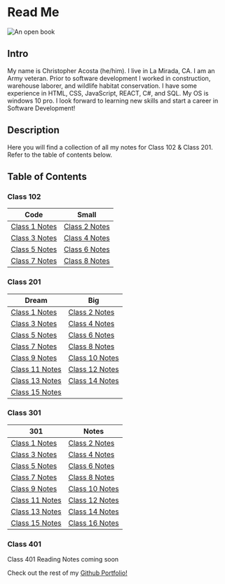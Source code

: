 # Read Me

![An open book](https://encrypted-tbn0.gstatic.com/images?q=tbn:ANd9GcT9kC8CZPVe4vx-3W7NiBrrgYtYqjegRyy99Q&usqp=CAU)

## Intro

My name is Christopher Acosta (he/him). I live in La Mirada, CA. I am an Army veteran. Prior to software development I worked in construction, warehouse laborer, and wildlife habitat conservation. I have some experience in HTML, CSS, JavaScript, REACT, C#, and SQL. My OS is windows 10 pro. I look forward to learning new skills and start a career in Software Development!

## Description

Here you will find a collection of all my notes for Class 102 & Class 201. Refer to the table of contents below.

## Table of Contents

### Class 102

|     Code     |    Small     |
|--------------|--------------|
| [Class 1 Notes](https://cacosta12345.github.io/reading-notes/class102notes/read-class01) | [Class 2 Notes](https://cacosta12345.github.io/reading-notes/class102notes/read-class02) |
| [Class 3 Notes](https://cacosta12345.github.io/reading-notes/class102notes/read-class03) | [Class 4 Notes](https://cacosta12345.github.io/reading-notes/class102notes/read-class04) |
| [Class 5 Notes](https://cacosta12345.github.io/reading-notes/class102notes/read-class05) | [Class 6 Notes](https://cacosta12345.github.io/reading-notes/class102notes/read-class05) |
| [Class 7 Notes](https://cacosta12345.github.io/reading-notes/class102notes/read-class07) | [Class 8 Notes](https://cacosta12345.github.io/reading-notes/class102notes/read-class08) |

### Class 201

| Dream | Big   |
|-------|-------|
| [Class 1 Notes](https://cacosta12345.github.io/reading-notes/class201notes/read-class01) | [Class 2 Notes](https://cacosta12345.github.io/reading-notes/class201notes/read-class02) |
| [Class 3 Notes](https://cacosta12345.github.io/reading-notes/class201notes/read-class03) | [Class 4 Notes](https://cacosta12345.github.io/reading-notes/class201notes/read-class04) |
| [Class 5 Notes](https://cacosta12345.github.io/reading-notes/class201notes/read-class05) | [Class 6 Notes](https://cacosta12345.github.io/reading-notes/class201notes/read-class06) |
| [Class 7 Notes](https://cacosta12345.github.io/reading-notes/class201notes/read-class07) | [Class 8 Notes](https://cacosta12345.github.io/reading-notes/class201notes/read-class08)|
| [Class 9 Notes](https://cacosta12345.github.io/reading-notes/class201notes/read-class09) | [Class 10 Notes](https://cacosta12345.github.io/reading-notes/class201notes/read-class10)|
| [Class 11 Notes](https://cacosta12345.github.io/reading-notes/class201notes/read-class11) | [Class 12 Notes](https://cacosta12345.github.io/reading-notes/class201notes/read-class12) |
| [Class 13 Notes](https://cacosta12345.github.io/reading-notes/class201notes/read-class13) | [Class 14 Notes](https://cacosta12345.github.io/reading-notes/class201notes/read-class14) |
| [Class 15 Notes](https://cacosta12345.github.io/reading-notes/class201notes/read-class15) |  

### Class 301

| 301 |  Notes  |
|-------|-------|
| [Class 1 Notes](https://cacosta12345.github.io/reading-notes/class301notes/read-class01) | [Class 2 Notes](https://cacosta12345.github.io/reading-notes/class301notes/read-class02) |
| [Class 3 Notes](https://cacosta12345.github.io/reading-notes/class301notes/read-class03) | [Class 4 Notes](https://cacosta12345.github.io/reading-notes/class301notes/read-class04) |
| [Class 5 Notes](https://cacosta12345.github.io/reading-notes/class301notes/read-class05) | [Class 6 Notes](https://cacosta12345.github.io/reading-notes/class301notes/read-class06) |
| [Class 7 Notes](https://cacosta12345.github.io/reading-notes/class301notes/read-class07) | [Class 8 Notes](https://cacosta12345.github.io/reading-notes/class301notes/read-class08)|
| [Class 9 Notes](https://cacosta12345.github.io/reading-notes/class301notes/read-class09) | [Class 10 Notes](https://cacosta12345.github.io/reading-notes/class301notes/read-class10)|
| [Class 11 Notes](https://cacosta12345.github.io/reading-notes/class301notes/read-class11) | [Class 12 Notes](https://cacosta12345.github.io/reading-notes/class301notes/read-class12) |
| [Class 13 Notes](https://cacosta12345.github.io/reading-notes/class301notes/read-class13) | [Class 14 Notes](https://cacosta12345.github.io/reading-notes/class301notes/read-class14) |
| [Class 15 Notes](https://cacosta12345.github.io/reading-notes/class301notes/read-class15) | [Class 16 Notes](https://cacosta12345.github.io/reading-notes/class301notes/read-class16) |

### Class 401

Class 401 Reading Notes coming soon

Check out the rest of my [Github Portfolio!](https://github.com/cacosta12345)
